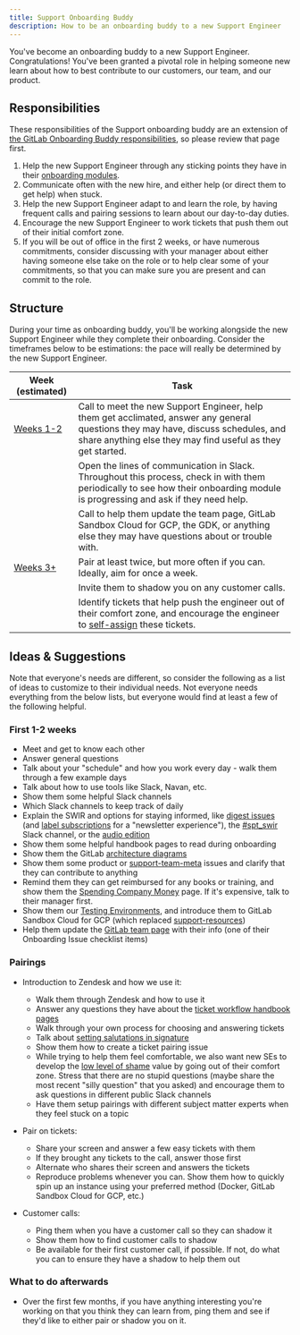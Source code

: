 ```yaml
---
title: Support Onboarding Buddy
description: How to be an onboarding buddy to a new Support Engineer
---
```


You've become an onboarding buddy to a new Support Engineer. Congratulations! You've been granted a pivotal role in helping someone new learn about how to best contribute to our customers, our team, and our product.

## Responsibilities

These responsibilities of the Support onboarding buddy are an extension of [the GitLab Onboarding Buddy responsibilities](/handbook/people-group/general-onboarding/onboarding-buddies/#buddy-responsibilities), so please review that page first.

1. Help the new Support Engineer through any sticking points they have in their [onboarding modules](/handbook/support/training/).
1. Communicate often with the new hire, and either help (or direct them to get help) when stuck.
1. Help the new Support Engineer adapt to and learn the role, by having frequent calls and pairing sessions to learn about our day-to-day duties.
1. Encourage the new Support Engineer to work tickets that push them out of their initial comfort zone.
1. If you will be out of office in the first 2 weeks, or have numerous commitments, consider discussing with your manager about either having someone else take on the role or to help clear some of your commitments, so that you can make sure you are present and can commit to the role.

## Structure

During your time as onboarding buddy, you'll be working alongside the new Support Engineer while they complete their onboarding. Consider the timeframes below to be estimations: the pace will really be determined by the new Support Engineer.

| Week (estimated)     | Task |
| ----------- | ----------- |
| [Weeks 1-2](#first-1-2-weeks) | Call to meet the new Support Engineer, help them get acclimated, answer any general questions they may have, discuss schedules, and share anything else they may find useful as they get started.       |
|   | Open the lines of communication in Slack. Throughout this process, check in with them periodically to see how their onboarding module is progressing and ask if they need help.        |
| |Call to help them update the team page, GitLab Sandbox Cloud for GCP, the GDK, or anything else they may have questions about or trouble with. |
| [Weeks 3+](#pairings)| Pair at least twice, but more often if you can. Ideally, aim for once a week. |
| | Invite them to shadow you on any customer calls. |
| | Identify tickets that help push the engineer out of their comfort zone, and encourage the engineer to [self-assign](/handbook/support/workflows/working-on-tickets) these tickets. |

## Ideas & Suggestions

Note that everyone's needs are different, so consider the following as a list of ideas to customize to their individual needs. Not everyone needs everything from the below lists, but everyone would find at least a few of the following helpful.

### First 1-2 weeks

- Meet and get to know each other
- Answer general questions
- Talk about your "schedule" and how you work every day - walk them through a few example days
- Talk about how to use tools like Slack, Navan, etc.
- Show them some helpful Slack channels
- Which Slack channels to keep track of daily
- Explain the SWIR and options for staying informed, like [digest issues](https://gitlab.com/gitlab-com/support/readiness/support-week-in-review/-/issues/?sort=created_date&state=all&label_name%5B%5D=SWIR%3A%3ADigest&first_page_size=50) (and [label subscriptions](https://docs.gitlab.com/ee/user/project/labels.html#receive-notifications-when-a-label-is-used) for a "newsletter experience"), the [#spt_swir](https://gitlab.enterprise.slack.com/archives/C05VDJX6KSR) Slack channel, or the [audio edition](https://drive.google.com/drive/u/0/folders/1qkKVAHg-kvtDrxWYmegNwmxc1MwuUn4D)
- Show them some helpful handbook pages to read during onboarding
- Show them the GitLab [architecture diagrams](/handbook/customer-success/professional-services-engineering/workflows/artifacts/arch-diagram/)
- Show them some product or [support-team-meta](https://gitlab.com/gitlab-com/support/support-team-meta) issues and clarify that they can contribute to anything
- Remind them they can get reimbursed for any books or training, and show them the [Spending Company Money](/handbook/finance/spending-company-money/) page. If it's expensive, talk to their manager first.
- Show them our [Testing Environments](/handbook/support/workflows/test_env), and introduce them to GitLab Sandbox Cloud for GCP (which replaced [support-resources](https://gitlab.com/gitlab-com/support/support-resources))
- Help them update the [GitLab team page](/handbook/company/team/) with their info (one of their Onboarding Issue checklist items)

### Pairings

- Introduction to Zendesk and how we use it:
  - Walk them through Zendesk and how to use it
  - Answer any questions they have about the [ticket workflow handbook pages](/handbook/support/workflows/)
  - Walk through your own process for choosing and answering tickets
  - Talk about [setting salutations in signature](https://gitlab.com/gitlab-support-readiness/support-team/-/wikis/Support-team-entry/Zendesk#zendesk-hash-object)
  - Show them how to create a ticket pairing issue
  - While trying to help them feel comfortable, we also want new SEs to develop the [low level of shame](/handbook/values/#low-level-of-shame) value by going out of their comfort zone. Stress that there are no stupid questions (maybe share the most recent "silly question" that you asked) and encourage them to ask questions in different public Slack channels
  - Have them setup pairings with different subject matter experts when they feel stuck on a topic

- Pair on tickets:
  - Share your screen and answer a few easy tickets with them
  - If they brought any tickets to the call, answer those first
  - Alternate who shares their screen and answers the tickets
  - Reproduce problems whenever you can. Show them how to quickly spin up an instance using your preferred method (Docker, GitLab Sandbox Cloud for GCP, etc.)

- Customer calls:
  - Ping them when you have a customer call so they can shadow it
  - Show them how to find customer calls to shadow
  - Be available for their first customer call, if possible. If not, do what you can to ensure they have a shadow to help them out

### What to do afterwards

- Over the first few months, if you have anything interesting you're working on that you think they can learn from, ping them and see if they'd like to either pair or shadow you on it.
